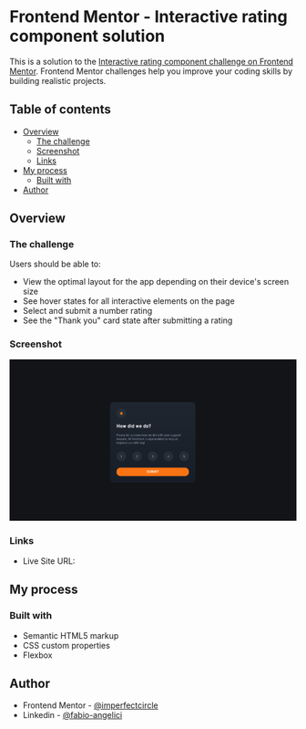 # Frontend Mentor - Interactive rating component solution

This is a solution to the [Interactive rating component challenge on Frontend Mentor](https://www.frontendmentor.io/challenges/interactive-rating-component-koxpeBUmI). Frontend Mentor challenges help you improve your coding skills by building realistic projects.

## Table of contents

-   [Overview](#overview)
    -   [The challenge](#the-challenge)
    -   [Screenshot](#screenshot)
    -   [Links](#links)
-   [My process](#my-process)
    -   [Built with](#built-with)
-   [Author](#author)

## Overview

### The challenge

Users should be able to:

-   View the optimal layout for the app depending on their device's screen size
-   See hover states for all interactive elements on the page
-   Select and submit a number rating
-   See the "Thank you" card state after submitting a rating

### Screenshot

![](./media/images/screenshot.png)

### Links

-   Live Site URL: [](https://imperfectcircle.github.io/interactive-rating-component/)

## My process

### Built with

-   Semantic HTML5 markup
-   CSS custom properties
-   Flexbox

## Author

-   Frontend Mentor - [@imperfectcircle](https://www.frontendmentor.io/profile/imperfectcircle)
-   Linkedin - [@fabio-angelici](https://www.linkedin.com/in/fabio-angelici/)
